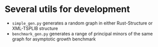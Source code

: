 # Several utils for development

- `simple_gen.py` generates a random graph in either Rust-Structure or XML-TSPLIB structure
- `benchmark_gen.py` generates a range of principal minors of the same graph for asymptotic growth benchmark
